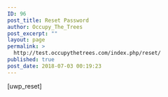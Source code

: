 ```yaml
---
ID: 96
post_title: Reset Password
author: Occupy_The_Trees
post_excerpt: ""
layout: page
permalink: >
  http://test.occupythetrees.com/index.php/reset/
published: true
post_date: 2018-07-03 00:19:23
---
```

[uwp_reset]